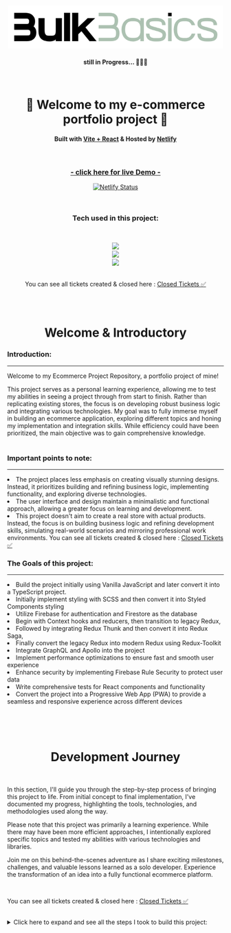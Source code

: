 <!-- Logo -->
<p align='center'>
    <img src="src/assets/logo.png" alt="Demo" title="DemoImage" width="500" height="100"/>
</p>

<h4 align='center'>still in Progress... 🎯🎯🎯 </h4>

<br/>



<!-- Introduction Heading -->
<div align="center">
    <h1>👋 Welcome to my e-commerce portfolio project 👋 </h1>
        <h4>
            Built with <a href="https://vitejs.dev/">Vite + React</a> &
            Hosted by <a href="https://www.netlify.com/">Netlify</a> 
        </h4>
</div>
</br>



<!-- Live Demo Link -->
<div align="center">
<a href="https://bulk-basics.netlify.app/">
<h3>- click here for live Demo -</h3></a>

<p>
    
  [![Netlify Status](https://api.netlify.com/api/v1/badges/609d0724-3439-4ea9-b5b8-e303ca9d7117/deploy-status)](https://app.netlify.com/sites/bulk-basics/deploys)
</p>
</div>
</br>





<!-- Tech Used in this Project -->
<h3 align='center'>Tech used in this project:</h3>

<br/>

<p align='center'>
    <a href="https://skillicons.dev">
        <img src="https://skillicons.dev/icons?i=vite,react,ts,styledcomponents" />
    </a>
    <br>
    <a href="https://skillicons.dev">
        <img src="https://skillicons.dev/icons?i=firebase,graphql,redux,apollo" />
    </a>
    <br>
    <a href="https://skillicons.dev">
        <img src="https://skillicons.dev/icons?i=netlify,github,vscode,aiscript" />
    </a>
    <br><br>
    <p align='center'>
    You can see all tickets created & closed here  :   <a href="https://github.com/DevonGifford/Ecommerce_Showcase/issues?q=is%3Aissue+is%3Aclosed">Closed Tickets ✅</a>
    </p>
</p>


<!-- 🎯🎯🎯 Demo Image 🎯🎯🎯-->
<!-- <p align='center'>
    <img src="public/assets/PortfolioDemoDevon.png" alt="Demo" title="DemoImage" width="650" height="650">
</p> -->

<br/><br/>



<!-- TEXT -->

<h1 align='center'> Welcome & Introductory </h1>


### Introduction:

<hr/>



Welcome to my Ecommerce Project Repository, a portfolio project of mine!

This project serves as a personal learning experience, allowing me to test my abilities in seeing a project through from start to finish. Rather than replicating existing stores, the focus is on developing robust business logic and integrating various technologies.
My goal was to fully immerse myself in building an ecommerce application, exploring different topics and honing my implementation and integration skills. While efficiency could have been prioritized, the main objective was to gain comprehensive knowledge.
<br><br>

### Important points to note:


<hr>
<li> The project places less emphasis on creating visually stunning designs. Instead, it prioritizes building and refining business logic, implementing functionality, and exploring diverse technologies.
<br>
<li> The user interface and design maintain a minimalistic and functional approach, allowing a greater focus on learning and development.
<br>
<li> This project doesn't aim to create a real store with actual products. Instead, the focus is on building business logic and refining development skills, simulating real-world scenarios and mirroring professional work environments.
You can see all tickets created & closed here  :   <a href="https://github.com/DevonGifford/Ecommerce_Showcase/issues?q=is%3Aissue+is%3Aclosed">Closed Tickets ✅</a>

<br>


### The Goals of this project:

<hr>

<li> Build the project initially using Vanilla JavaScript and later convert it into a TypeScript project.
<li> Initially implement styling with SCSS and then convert it into Styled Components styling
<li> Utilize Firebase for authentication and Firestore as the database

<br/>

<li> Begin with Context hooks and reducers, then transition to legacy Redux, 
<li> Followed by integrating Redux Thunk and then convert it into Redux Saga, 
<li> Finally convert the legacy Redux into modern Redux using Redux-Toolkit

<br/>

<li> Integrate GraphQL and Apollo into the project
<li> Implement performance optimizations to ensure fast and smooth user experience
<li> Enhance security by implementing Firebase Rule Security to protect user data
<li> Write comprehensive tests for React components and functionality
<li> Convert the project into a Progressive Web App (PWA) to provide a seamless and responsive experience across different devices

<br/><br/><br/>


<h1 align='center'> Development Journey</h1>



<br/>

In this section, I'll guide you through the step-by-step process of bringing this project to life. From initial concept to final implementation, I've documented my progress, highlighting the tools, technologies, and methodologies used along the way.

Please note that this project was primarily a learning experience. While there may have been more efficient approaches, I intentionally explored specific topics and tested my abilities with various technologies and libraries.

Join me on this behind-the-scenes adventure as I share exciting milestones, challenges, and valuable lessons learned as a solo developer. Experience the transformation of an idea into a fully functional ecommerce platform.

<br>

<p>
You can see all tickets created & closed here  :   <a href="https://github.com/DevonGifford/Ecommerce_Showcase/issues?q=is%3Aissue+is%3Aclosed">Closed Tickets ✅</a>
</p>

<br/>

<!-- Small container -->
<details>
<summary>  Click here to expand and see all the steps I took to build this project: </summary>

<br/>




## Scaffolding the Vite/React Project

<hr/>
<!-- Small container -->
<details>
<summary> Click here to see more: </summary>

[VITE DOCUMENTATION](https://vitejs.dev/guide/)

1.  #### Using Vite (pronounced 'Veet'🤔) 
    `npm create vite@latest`

2.  #### Clearing up some of the unnecessary and boiler plate code

3.  #### Adding and setting up SASS - Syntactically Awesome Style Sheets
    `npm install sass`

4.  #### Setting up the most essential folder structure for components

<!-- CLOSING DIV -->
</details>

<br><br>


## Setting up Routing with React-Router (v6.4)
<hr>

<!-- Small container -->
<details>
<summary> Click here to see more: </summary>

[React-Router Doc's](https://reactrouter.com/en/main)

1. #### Installilng the package
        -  `npm install react-router-dom localforage match-sorter sort-by`
        -   fixing any conflicts from `npm` audit

2.  #### Creating a Routes Folder and transferring the 'home' 

3.  #### In the `App.jsx
    - Importing { Routes, Route } from 'react-router-dom' ` 
    - Wrapping everything in Routes
    - Creating a Route path to the Home page 

4.  #### In the `Main.jsx`
    - Importing `{ BrowserRouter } from 'react-router-dom'`
    - wrapping the "App" with `BrowserRouter`

<br><br>
<!-- CLOSING DIV -->
</details>

<br/><br/>


## Basic FireBase Setup 
<hr>

<!-- Small container -->
<details>
<summary> Click here to see more: </summary>

[Cloud FireBase Doc's](https://firebase.google.com/docs/firestore)

1.  ### Created a Firebase project 
    registered the Ecommerce-projec/app in the FireBase web-console

2.  ### Installed the SDK and initialized Firebase
        -   npm install firebase
        -   Added a `Utils` Folder with `FireBase folder` 
        -   Added file called `firebase.utils`

3.  ### Created access for Firebase in the app - via  `firebase.utils`
        -   import { initializeApp } from 'firebase/app';
        -   Setting up authentication
            Import {} from `firebase/auth`;
                -  getAuth
                -  signInWithRedirect,
                -  signInWithPopup,
                -  GoogleAuthProvider,

        -   Created firebaseConfig with info from FireBase web-app
        -   Initialized the App with firebaseConfig
        -   Enforcing account selection 
        -   In the Firebase console - enabled the Google Sign in method

4.  ### Setting up the `sign-in route` page                              
        -   import {signInWithGooglePopup, createUserProfileDocument} from 'firebase.utils';        
        -   Creating Async Sign-in Function/Method to get access token
<br><br>    
<!-- CLOSING DIV -->
</details>
<br/>
<br/>


## Setting up Firestore Data Model

<hr>

<!-- Small container -->
<details>
<summary> Click here to see more: </summary>

[Cloud Firestore Doc's](https://firebase.google.com/docs/firestore)
Obviously we are just using FireBase for authentication.  To be able to store the users, I will need a database.
Enter Cloud FireStore.

1.  #### Created a production FireStore database 
    via web-console and based in EU
    amended the rules 

2.  #### Imported the necessary methods into Firebase utils 
    -  { getFirestore,  doc, getDoc,  setDoc }

3.  #### Created a method to store users data from authentication
    -  used an if statement with try block, 
       so as if user does not exist do 'x' or else return user.
    - used a catch block , so as if an error occurs console.log the error.
    - logging date data for creation of new users (new Data()).

4.  #### Additionally, installed a package to handle the import of SVG Files
    -  `npm install vite-plugin-svgr`
    -   Updated the vite.config.js

<br><br>

<!-- CLOSING DIV -->
</details>
<br/><br/>


## Experimenting with a Google Redirect Sign in 

<hr> 


<!-- Small container -->
<details>
<summary> Click here to see more: </summary>

1. #### Importing `GoogleRedirect` from `firebase/auth` into utils

2. #### Setting up Sign-in Component
    -  Using `useEffect` Hook from `react`
    -  Using `getRedirectResult` from `firebase/auth`
    -  Amended the SignIn method to incorporate the above

### Setting up email & password - sign-up & sign-in

<hr>

1.  ##### Adding a new provider in FireStore 

2.  ##### Creating new sign-up component 

3.  ##### Creating new sign-in component 

4.  ##### Refactoring Buttons into seperate component

4.  ##### Refactoring Form-inputs into seperate component

5.  ##### Renaming Sign-in to Authentication 

<br><br>

### Adding Context - using react-context

<hr>

The users profile will be present in many components throughout the app
(Such as a Signing-in, profile management, shopping cart etc.)
Will require having to have access to the 'user' context through out the app

1.  ##### Creating a Context Folder
    -  Created a user.context.jsx file, using; 
        -  useState  
        -  createContext

    -  Created UserContext to store the users data (& null as defaults),
       as well as export into components.

    -  Create `userProvider` to pass this into/wrap the entire app. 
    -  Obviously wrapped the app inside <userProvider> in Main.jsx
    
2. ##### Giving Sign-in Form access to the context
    -  When 'user' signs in, store the 'user' into the context
    -  Added `useContext` &  imported the `context` object
    -  Added the `SetCurrentUser` functionality to the Sign-in method
    -  Running `SetCurrent` user if sign-in promise returns a 'user'.
    -  (Both For google and email sign in)  

3.  ##### Accessing Context in the Navigation component 
    -  Added `UseContext` & imported the `context` object
    -  Added the currentUser = useContext(UserContext)

4.  ##### Giving Sign-up Form access to the context
    -  When 'user' creates an account, store 'user' into the context
    -  Added `useContext` &  imported the `context` object
    -  Added the `SetCurrentUser` functionality to the Sign-in method
    -  Running `SetCurrent` user if sign-in promise returns a 'user'

5.  ##### Updating Navigation bar with conditional (ternary)
    -  If user signed in, 'sign-in' link should turn into 'sign-out'
    -  Simple Conditional (ternary) operator in the jsx


<br><br>

### Adding Sign-Out Functionality 

<hr>

Obviously once the user is signed in, they will need to be able to sign-out.

1.  #####  Adding Sign-Out Functionality in FireBase Utils
    [Sign-Out Doc's](https://firebase.google.com/docs/reference/js/auth#signout)
    -  imported `signOut` from firebase/auth
    -  Created an export for `signOutUser`


2.  #####  Import signout user into Navigation component 
    -  Imported the `SignOut` Function from `FireBase Utils`
    -  Updated the conditional sign-out link with an onClick with `signOutUser`


3.  ##### Created Sign-Out Handler Function 
    -  await `signOutUser`
    -  then `setCurrentUser` = null;  
    -  updated the sign-out link to use the `signOutHandler`

<br><br>

<!-- CLOSING DIV -->
</details>

<br/><br/>


##  Implementing Observer's and onAuthStateChange

<hr>

<!-- Small container -->
<details>
<summary> Click here to see more: </summary>

[onAuthStateChanged](https://firebase.google.com/docs/auth/web/manage-users#get_the_currently_signed-in_user)

Just as I finished this I learned read about Observer's and onAuthStateChange

This is actually essential otherwise the user will have this unwanted persistent-signed-in-state - i.e. the user will remain signed-in, even if we refresh the page.

The problem being it will appear if we have to sign-in again but in the console if we log our user, it will show the last signed in user.

Additionally we dont need to hook into the sign and sign out components any longer and therefore don't have to re-run all those fucntions on a change - instead our onAuthStateChange listener will do this for us.  

Ultimatly saving some computing power.  Wish I read about this before coding all that. lol


1.  ##### In the fireBase utils file; 
    - imported this on AuthChange 
    - created an export for it

2.  ##### In the user.context file;
    - added the `useEffect` Hook 
    - added new functions from `firebase.utils`
    - created a hook that will track the authChange;
        - Needed to prevent a memory leak
        - Needed to use effect cleanup to dispose when no longer needed.

3.  ##### In the sign-in and sign-up components;
    no longer require to run the functions everytime a change in sign-in occurs , therefore;
    - removed all `context` imports
    - removed all `setCurrentUser` functions

    - Google sign in function;
        - removed `createUserDocumentFromAuth`
        - added this function to the user.context
        (the above can't be done with sign-up)

4.  ##### In the Navigation components;
    - no longer required to `setCurrentUser`
    - removed `signOutHandler` function


<br><br>

<!-- CLOSING DIV -->
</details>
<br/><br/>



##  Mocking Shop-Data and scaffolding the actual 'Shop' page

<hr>

<!-- Small container -->
<details>
<summary> Click here to see more: </summary>
<br/>

1.  #####  Mocking Shop Data and building functionality 
    Created a simple JSON file with some simple clothing store items (just hats).  I will use this to mock having content for the store temporarily while I finish building some of the essential functionality, then later I will remove/replace the hard coded shop data. 


2.  #####  Creating a Shop Page Route
    -  Imported React-Context
    -  Imported the ProductsContext and destructuring to get the 'products' source 
    -  Mapping over the Products to display individual items on the site 

3.  #####  Creating a Products.Context File
    -  Imported `create context` and `shop-data`
    -  Created ProductsContext export 
    -  Created ProducsProvider export to wrap the app inside

4.    ##### Amending the Main.jsx
    -  I want the products be able to access the user context
    (this could be a debate but for my app, I think this would be the simplest)
    -  Wrapped the <App> inside <ProductsProvider>

5.    ##### Amending the APP.jsx
    -  Removed the old temporary 'blank' shop page
    -  Imported the newly created shop component 


6.  #####  Creating a 'product-card' component - basic styling
    -  Imported Button component
    -  Created basic scss styling sheet and imported into the component 
    -  Getting individual clothing items from passing in the products and destructuring (This will rely on receiving the individual items in the Shop.route file - via mapping)
    -  Created layout of the card and returning the following in the card;
        -  Image
        -  Name
        -  Price
        -  Button 

<br><br>

<!-- CLOSING DIV -->
</details>
<br/><br/>



##  Creating Cart-Icon with a DropDown Menu

<hr>

<!-- Small container -->
<details>
<summary> Click here to see more: </summary>
<br/>

1.  #####  Created a Cart Icon
    -  Added SVG image to the assets folder

2.  #####  Creating Cart-icon Component
    -  Imported styles sheet, SVG file, 
    -  Created a function to set the cartContext from false to true 
    -  Function is run with an onClick (Cart-Icon Button) 

3.  ##### Updating the Navigation to include the Cart -Icon
    -  updated the overall styling to make things easier to look at.
    -  added the cart-component 
    -  added the drop-down component

4.  #####  Creating Cart-Dropdown Component 
    - simple layout with button for a checkout (future)
    - created simple styling 

5.  #####  Creating Cart Context
    - Very simple setup - is the cart open set to false by default
    - Set the cart open 

    - Imported CardProvider to App.js
    - Imported isCartOpen to Navigation using a short-circuit operator (&&)


<br><br>

<!-- CLOSING DIV -->
</details>
<br/><br/>



##  Adding Basic Functionality to the Cart

<hr>

<!-- Small container -->
<details>
<summary> Click here to see more: </summary>
<br/>

1.  #####  Create a CartItem Component 
    -  Created simple cart item that will return, using `destructuring` ;
        -  the `Image` of the item
        -  the `Name` of item
        -  the `Price` of the item (`Quantity x Price`)

2.  #####  Amending the CartContext 
    -  In the `CartContext`;
        -  Added `CartItems Array` 
        -  Added `addItemToCart` function 
    
    -  In the `CartProvider`;
        -  Added useState  `[cartItems, setCartItems] = useState([]);`
        -  Added `addItemToCart` function 
        -  Updated the value to include `cartItems` & `addItemToCart`

    -  Created new export `addCartItem` helper funciton;
        -  This will be a helper function to see if newly added items exist in the cart already.
        -  Therefore will know how to handle the quantity inside in the cart.
        -  (i.e. - if product exists in the cart: plus quantity by 1, else add item to the cart)


3.  #####  Added CartItem into the Cart-Dropdown component
    -  Imported the `Cart-Item` compnent 
    -  Imported the `useContext` & `Cart.Context`
    -  From the CartContext I used destructuring to get the `cartItems`

    -  In the return, created a function to map over the cartItems 🤔🤔🤔
    
    -  Wrapped the above in a ternary conditional using `cartItems.length`
        - if there is a length, return the above
        - if there is no length, thus empty = return a message cart is empty
            - added styling for empty cart message.

4.  #####  Updated Button functionality in Product.Card Component 
    -  Imported `useContext` & `Cart.Context`
    -  Added the `AddItemToCart` method via destructing from `Cart.Context`
    -  In the Button, 
        -  added onClick handler to call the `AddItemToCart` as a fucntion
        -  passing the `product` through the function 
    
    - In Hindsight I took the above button function and made it a function called `addProductToCart`
    - Then passed it into the onClick Handler
    (better for readability and optimization)


<br><br>

<!-- CLOSING DIV -->
</details>
<br/><br/>


##  Adding count to the Cart.Icon

<hr>

<!-- Small container -->
<details>
<summary> Click here to see more: </summary>
<br/>

1.  #####  Initial Approach
    -  Created a simple count of the items 
    -  Created an empty array
    -  Created a for loop to loop over cartItems and extract the quantity  and push to the empty array
    -  Using reducer to get the total of the array 

    This is working, however in hindsight I might want to be able to use this functionality in the checkout.(still to be built)
    
    "If an item should be removed from the cart ( this functionality has not yet been implemented), the number should decrease."

    It would be better if this functionality was in the cart.context.
    It could also be solved by using the useEffect Hook 
    Back to the drawing board - lets undo this messy approach.  

2. #####  Second Attempt - using useEffect 
    Because we are recounting the total quantity every time the `cartItems` changes, it makes sense to use the useEffect Hook.  
    - Imported useEffect
    - Added `cartItemCount` (default 0) to CartContext
    - Added `[cartItemCount, setCartItemCount] = useState(0);`

    -  Using the useEffect 
        - dependancy = `[cartItems]`
        - created `count` using the reduce method
        - `total` + `cartItem.quantity`
        - `setCartItemCount` using the `count` funciton 
    
    - Added the `cartItemCount` to the value to be passed into the provider

3.  #####  Finally, adding the `cartItemCount` to Cart.Icon
    -  Added `carItemCount` via destructuring 
    -  Using the above in the span inside the `ShoppingIcon`

<br><br>

<!-- CLOSING DIV -->
</details>
<br/><br/>



## Create a checkout page 

<hr>

<!-- Small container -->
<details>
<summary> Click here to see more: </summary>
<br/>


####  Creating a route for the checkout page

- [] The _Checkout Button_ in the _Cart.Icon-DropDown_ should take you to this new page

1.  ######  Creating a new folder in Routes Folder 
    -  Created a simple `checkout.component.jsx `
    -  Created and imported an empty scss style sheet (updated with styling later )
    
    -  In the main `App.jsx` ;
        - imported the checkout component 
        - added a route to the new checkout component 
    
    -  In the `cart-dropdown` ;
        -  imported the `useNavigate` from `react-dom-router`;
        -  had to create a const that calls the useNavigate 🤔
        -  created a `gotToCheckoutHandler` to handle the navigation to new component 
        -  Used onClick method to call `goToCheckoutHandler`
    
    - Scaffolded the `checkout.component` return (productsm descruotion etc.)
    -  Added some basic styling to the scss





#### This new page should have the following functionality and styling :

- [x]  Quantity Increase
- [x]  Quantity Decrease
- [x]  Total Price (Quantity x Price)
- [x]  Ability to remove the item entirely (Item and Quantity)
- [x]  Total  Amount of all Items in the Cart.


2. ##### Think of a way to pass Items in Cart into the Checkout 
    
    🤔
    Need to create a way to pass the products in the cart into the Checkout...
    These items will need to be passed into a row/card sort of way...

    What I am thinking is I can map over the cartItems and pass them into a checkoutCard component (thats imported in this checkout.component)


3.  ##### Creating a `CheckoutItem Component` to receive `cartItems` and display them in the `CheckOut-Component` page
    -  Created a simple `checkout.component.jsx `
    -  Created and imported an empty scss style sheet (updated with styling later)

🤔  I am going to neeed some new functions to handle the:
    -  increasing and decreasing the quantity 
    -  removing the item from the cart  

    -  Destructured the `cartItems` Objects (name, image etc.)
    -  Imported `CartContext` 
    -  Destructured the function from `CartContext` (inlcuding newly created)
    -  Created handlers to pass `CartContext` funcitons into the return 

    -  Finished creating the return 
    -  Finished the basic styling for the component
        

4.  #####  Adding new functions to the `CartContext`
    -  `removeItemToCart`
        (I want this to be named similaryly to the `addItemToCart` )
        -  find the cart item to remove
        -  check if this is the last item 
            - if so remove entire item from cart
        -  If more than 1 of this item in cart, 
            -return back cartitems with matching cart item with reduced quantity


    -  `clearItemFromCart` 
        -  Remove entire Item from the cart
    
    -  updated the `CartContext` export 

    - updated the `CartProvider` export  
        - updating `cartItemCount` and `SetCartItemCount` to `cartCount` and `setCartCount`
        - added `cartTotal` 
        - minor naming updates to the `newCartCount` - `useEffect`
        - added useEffect to handle the cost of the total cart 
        - minor naming updates to `addItemToCart`
        - added `removeItemToCart`
        - added `clearITemFromCart`
        - updated the values accordingly 
        - Getting the total cost of an item. (Quantity x Price)
        
        
5.  #####  Updating the Checkout Page to use new Component 

    - Imported `useContext` & `CartContext`
    - Used `cartItems` from `CartContext` via destructuring 

5.  #####  Other Minor Changes 
    -  Updating the CartIcon with changes made to Context 

6.  #####  Created styling for all the new components 

<br><br>

<!-- CLOSING DIV -->
</details>
<br/><br/>


## Storing the data on the backend - Setting up FireStoreDB
<hr>

<!-- Small container -->
<details>
<summary> Click here to see more: </summary>
<br/>

1. ####  Adding some new mock data
    -   As a test run I am going to add a bit more mock data with different types 
        (i.e. Mens, Jackets, Shoes etc.)
    -   Updating the `shop-data` json file 
    -   Reflecting changes in `products.context` 
        (Temporarily breaks the shop page but after pushing the data up we will access the data via FireSotre)

<br>

2.  ####  Creating a way to push this data to the FireStore DB

##### In the `FireBase.utils`;   
-   Bringing in two new methods 
        -   [collections](https://firebase.google.com/docs/firestore/data-model#collections)
        -   [writeBatch](https://firebase.google.com/docs/reference/js/firestore_.writebatch)


    -   Created a `addCollectionandDocuments` function 
        -   This is an async function that will take two params 
            -   `key` - this wll be the name of the collection
            -   `object` - this will be the data  
        -   Obviously uses the `batch` and `collection` methods
        -   As this could be a large file, it's broken into batches to be sent
        -   Await's a batch.commit() in return 

<br>

##### In the `Products.Context` ;

-   Imported the new `SHOP_DATA`
-   Imported teh new `addCollectionandDocuments`
-   Imported teh `useEffect` Hook

-   Using the useEffect as I only want this to run literally once, thus commenting out after it's single use
    -   Passing in product-categories as the key
    -   Passing in SHOP_DATA as the object
    -   I realise this is not a normal way to push data but I just need to push some data up there one time and it gets the job done.

-   Saving - confirming the useEffect and function worked - it Did! 

-   Commenting out the useEffect

<br>


3.  ####  Pulling our data from the FireBase DB  ;

<!-- CLOSING DIV -->

##### In the `FireBase.utils`; 

-   Bringing in the [querey](https://firebase.google.com/docs/reference/js/firestore_.query) method

-   Created a `getCategoriesAndDocuments` function
    -   definining the `collectionRef` we want access too
    -   using the `querey` on our `collectionRef`
    -   creating a const for the raw data
    -   manipulating the data to return in a format we can work with

<br>

##### In the `Products.Context` ;

-   Imported the new `getCategoriesAndDocuments` function

- Created a useEffect Hook to fetch the data
    -  async function 
    -  returns the categoryMap
    -  Checking the console log if everything worked

<br><br>
</details>
<br/><br/>


## Implementing new FireStore Database
<hr>

<!-- Small container -->
<details>
<summary> Click here to see more: </summary>
<br/>

1. ####  Utilizing the `CategoryMap` data

-   In the `ProductsContext`
    
    - renaminng the file from `ProductsContext` to `CategoriesContext` 
    - updating `main.jsx` to reflect change
    - updating the `shop.component` to reflect change (more required)
    <br> 
    -   renaming some of the exports - makes more sense now;
        -   `ProductsContext` to `CategoriesContext` 
        -   `ProducstProvider` to `CategoriesProvider`
    <br>
    -  updating functions to reflect `categoriesMap` as an object
    -  updating return values to reflect name changes
    <br>
    -  updating the useEffect Hook;
        -  include `setCategoriesMap` function using (`CategoryMap`)


<br>

2. ####  Updating the `shop.component` return structure

-   updated to reflect name change of `ProductsContext`
-   Created a method to map through data from FireStore db.
    -   Used `Fragment` to wrap the entire return
    -   Used `Object.keys` to turn keys into an array 
    -   Then mapped over the array to find the title
    -   Passed the tile into another `fragment` 
        -   created heading for category item
        -   copy pasted the old mapping function for each product
            -   Updated naming convention to utilise `categoriesMap`

<!-- CLOSING DIV -->
</details>
<br/><br/>


## Updating the Category Preview Component 

<hr>

<!-- Small container -->
<details>
<summary> Click here to see more: </summary>
<br/>

###  Created Category Preview Component :

<br>

This is how I will have the shop page display all the categories with a limited number of items ...

-  In the new `category-preview.component`;
    -  Imported the `Product.Card` component and `StylesSheet`.
    -  Passing in the `{title, products}`
    -  Created a heading div with just the text being clickable 
    -  Creating the preview of products
        -  passed in the products 
        -  using filter to decided what products we want 
        -  use `_` to ignore product
        -  use `idx` for the index of the prouduct
        -  `idx < 4` so we only take in the first 4 products
        -  then map through the remainging products and pas them into the `Product.Card Component`
    
    <br>

-  In the `shop.component`;
    -  replaced the `ProductCard` import with the new  `category-preview.component`
    -  


<br><br>

###  Created Nested Routes in the shop :

<br>

#### In the `App.jsx` ;

<br>

-  Added `/*` as a wildcard to the end of the shop path

<br>

#### In the `Routes` folder :
<br>

Created `categories-preview` folder
-  This will replace what was formly the shop.route
-  Essentially a copy paste from the shop component 
-  Minor changes to make use of the `category-preview` component 

Created `category` folder 
-  Created Style sheet blank, will complete later

-  Imported the `{ useParams }` hook from `react-router-dom`

-  destructuring `category` via `useParams()` hook

-  Imported the `{ useContext }` hook from `react`

-  Imported the `CategoriesContext` in order to get the `categoriesMap` (i.e. all the data)

    <br>

    Initally I just got all the data from the `categoriesMap`   
    <code>const products = categoriesMap[category];</code> <br>
    However this was causing an issue in that this was re-loading all the products on each re-render.  This making things slow and sluggish - products would dissapear and have to reload. <br>
    <br>

    The solution... Using the `useEffect` and `useState` hook's
    
    This way we can ensure the data will only rerender on our terms.
    Specifcally when the category changes or if the actual data changes (from `categoriesmap`)

    <code>
    const [products, setProducts] = useState(categoriesMap[category]);
    </code>
    <br>
    <br>
    <code>
    useEffect(() => {
        setProducts(categoriesMap[category]);
    }, [category, categoriesMap]);
    </code>

Finally,
-  Imported the `ProductContainer`
-  Added basic styling to the styles sheet
    
<br><br>

#### In the `shop.component` :

<br>

-  Deleted almost all the no longer needed imports 
-  Imported `CategoriesPreview` & `Category` components
-  Created paths for the different categories `path=':category' element={<Category />}`

<br>

### Bug-fix - Creating a safegaurd for the products.map
<hr>
<br>

The error:   

<code> cannot read properties of undefined (reading 'map') in `catergory.components`</code>

<br>

The issue was that when our application mounts for the first time it is trying to load our categoriesMap 

(i.e. the data from the back end )

Obviously this is async code and we are still waiting for the data to come through 

Therefore we need to only load this data once it has arrived.
<br><br><br>
Luckily this was an easy fix after I figured out the issue,

- In the return of the `catergory.components`;

    To ensure that products exists before we map over the products we can use `&&` and have the products 

- Also updated the useStat hook to instead of being a default empty array, to infact include the 
`(categoriesMap[category])`


<br><br>

### Bug-fix - Clashing Styling 
<hr>
The error:  

<code> cannot read properties of undefined (reading 'map') in `catergory.components`</code>

<br>

Because of how we named some of our classes and how the website has changed over time, currently we have some classnames that are clashing

<br>

Simple solution:
<br>

-  Updated the naming convention of the `category-item` to `directory-item`
-  Updated the styling and classnames
-  Updated corresponding references.  


<br><br>

### Bug-fix - Clickable Category Headings
<hr>
<br>
The problem:
<br>
<code> category headings are not routing through to their corresponding path </code>
<br>
Simple solution:
<br>

-  Importing the Link method from react-router-dom
-  Replacing the `span` with `Link` 
-  Passing in the title with backticks 
-  Minor updates to classnames and styling to prevent clashing



<br><br>


<!-- CLOSING DIV -->
</details>
<br/><br/>


## Switching from SASS to Styled-components 
<hr>
<br>

<!-- Small container -->
<details>
<summary> Click here to see more: </summary>
<br/>

[Styled-components Documentation](https://styled-components.com/docs)

- Imported the library into the project

    <code> npm install styled-components</code>

<br>

Now comes the fun of converting all the previouse scss files ....

<br>

### COMPONENTS

- [x] button
- [x] cart-dropdown
- [x] cart-icon
- [x] cart-item
- [x] category-preview
- [x] Checkout-item
- [x] directory
- [x] directory-item
- [x] form-input
- [x] product-card
- [x] sign-in-form
- [x] sign-up-form

<br>

### ROUTES

- [x] navigation
- [x] authentication
- [x] categories-preview
- [x] category
- [x] checkout
- [x] home
- [x] shop

<br>

### INDEX

- [x] index

<br>

This took way too long lol
Strictly converted the scss files, some other features/updates required and updates to styling will be updated accordingly.

<br><br>


<!-- CLOSING DIV -->
</details>
<br/><br/>


## Refactoring the UI
<hr>
<br>

<!-- Small container -->
<details>
<summary> Click here to see more: </summary>
<br/>

####  THE GOAL

The objective is to create an aesthetically pleasing and user-friendly interface that aligns with contemporary design trends while enhancing usability and engagement.

###  Major UI Update 



Refactored the user interface of the website 

Involved the following:

-  implementing substantial design enhancements to improve aesthetics, readability, and user experience. 

-  Overhauled the visual design, optimized layout and typography, and enhanced usability. 

-  Employed modern design principles, intuitive interactions, and visually appealing elements to elevate the website's visual appeal. 

-  Optimized the information hierarchy to ensure a seamless user journey. 

<br/>

New Componenets added:

- [x]  Footer 

- [x]  Front Splash

- [x]  Image Carousel

- [x]  About Page

<!-- CLOSING DIV -->
</details>
<br/><br/>

## Implementing useReducer instead of useState & useEffect

<hr/>

<!-- Small container -->
<details>
<summary> Click here to see more: </summary>
<br/>

Converted the cart to rather use reducers instead of useState and useEffect -  Cart and Sign-in 


Files touched in the process: 
-  CartContext

-  UserContext 

Created a reducer utils folder with a very simple helper function making reading and writing slightly easier 

<!-- CLOSING DIV -->
</details>
<br/><br/>



## Implementing Redux with Redux-Thunk

<hr/>

<!-- Small container -->
<details>
<summary> Click here to see more: </summary>
<br/>

I have been given the advice to learn redux the hard way and not use the redux toolkit until I fully understand Redux.  
I have been told that to fully understand what redux is doing I should implement using the legacy Redux way. 

So that's what I will do - I will first convert this website to manage the state using Redux, then later I will do the same with Redux Toolkit 


<code>npm install redux react-redux and redux-logger</code>

Creating a store folder to house all the redux related content
-  Setting up the root reducer & store.js
-  Creating the user store boiler plate code
-  Creating the categories boiler plate code
-  Creating the cart store boiler plate code
-  Updating the App.jsx and Main.jsx to utilize redux - replacing usercontext.

-  Hooking into and replacing references from useContext to useRedux 

-  Updating Selectors for the cart state.


###  Redux-Persist & Redux-Thunk

#### Persisting state with Redux Persist

[redux persist documentation](https://www.npmjs.com/package/redux-persist)

`npm i redux-persist`



-  modifications to our store.js file to use Redux Persist - replaced the value of the reducer property in the store from userReducer to persistedReducer

- modifcation to the main.jsx, wrapped root component with PersistGate. 
This delays the rendering of your app's UI until your persisted state has been retrieved and saved to redux. 
NOTE the PersistGate loading prop can be null, or any react instance, e.g. loading={<Loading />}

-  included the Thunk middleware, which will intercept and stop non-serializable values in action before they get to the reducer

-   passed our store as a parameter to persistStore, which is the function that persists and rehydrates the state. With this function, our store will be saved to the local storage, and even after a browser refresh, our data will still remain.

- Specify how the incoming state is merged

- Customize what’s persisted


#### Redux Thunk

[Redux-Thunk](https://www.npmjs.com/package/redux-thunk)

If I was using the Redux Toolkit package, there would be nothing to install - RTK's configureStore API already adds the thunk middleware by default.
But because I am using the basic Redux createStore API and need to set this up manually, I first need to add the redux-thunk package:

`npm install redux-thunk`

-  updated the Redux store to use the MiddleWare
-  Created a function that makes an AJAX call to FireBase Server
-  Updating the `Main.jsx` 
-  Creating a loading-spinner componenet 
-  Updating the category actions and types types
-  Rewriting the category reducer & updating selectors
-  Implementing the loading animation in category componenets 

<!-- CLOSING DIV -->
</details>
<br/><br/>


## Replacing Thunk with Redux-Saga

<hr/>

<!-- Small container -->
<details>
<summary> Click here to see more: </summary>
<br/>

[Redux-Saga Documentation](https://redux-saga.js.org/)

`npm install redux-saga`

-  Creating a `root-saga.js` file in the `store`
-  Importing and setting up `createSagaMiddleware` and the `root-saga.js` into the store.

Converting Categories State files into a Saga
    -  Creating New Types
    -  Creating New Actions 
    -  Updating Selectors & Reducers
    -  Creating the Saga file

-  Setting up `cateforeis.saga.js` file 
-  Importing into the `root-saga` file

-  Converting fetchCategoriesAsynch Function (Redux-Thunk) into a a Saga
-  Converting onAuthStateChanged Listener to Promise 

- Creating a single check, opposed to a listener checking the state every time user state updates

Converting User Session files into Saga
    -  Creating New Types
    -  Creating New Actions 
    -  Updating Selectors & Reducers
    -  Creating the Saga file

-  Updating the sign-in and sign-up component
-  Updating the navigation componenet 

<!-- CLOSING DIV -->
</details>
<br/><br/>



##  Setting up Stripe API

<hr/>

<!-- Small container -->
<details>
<summary> Click here to see more: </summary>
<br/>

[STIPE API DOCUMENTATION](https://stripe.com/docs/stripe-js/react)

[Stripe Elements](https://stripe.com/docs/stripe-js/react#available-element-components)

[Stripe Test Cards](https://stripe.com/docs/testing#cards)

<hr/>

`npm install --save @stripe/react-stripe-js @stripe/stripe-js`

-  Creating an Elements provider in the `main.jsx`

-  Creating a `stripe.utils.js` file in the utils folder
    -  importing loadStripe
    -  passing the publishable key (hiddent)

-  Creating a `.env` folder for the API keys

-  Created a Local Neltify Development Server - for testing purpose 
    -   `npm install netlify-cli -g`
    -   [NETLIFY CLI](https://docs.netlify.com/cli/get-started/)

-  Creating Netlify Functions folder 

-  Creating a payment-form component (basic)
    -  Building the basic layout of the component
    -  Creating and Importing styling
    -  Imported `CardElement, useStripe, useElements` from `stripe`
    -  Created payment handler 
        -  preventDefault method 
        -  ensure hooks are loaded before proceeded
        -  Call to API through netlify functions
        -  Alert for success of failure (temporary)
    
    -  Using selectors to get:
        -   CartTotal (amount to pay)
        -   User's name (else defaults to guest)

    -  Used useState for Processing Payment Animation
        -  Created loading animation on button 
        -  Updated button component and styling 


-  Rendering the componenet in the checkout section (temporary for testing)

<!-- CLOSING DIV -->
</details>
<br/><br/>



##  Running the project on Netlify 🎯 🎯 🎯

<hr/>

<!-- Small container -->
<details>
<summary> Click here to see more: </summary>
<br/>


<!-- CLOSING DIV -->
</details>
<br/><br/>


##  Converting to TypeScript 🍞

<hr/>

<!-- TYPESCRIPT SECTION container -->
<details>
<summary> Click here to see more: </summary>
<hr>
<!-- INSERT TEXT HERE -->

<br/>

### Convert an existing **[Vite + React + JavaScript]** --> **TypeScript**

<!-- Small container -->
<details>
<summary> Expand: </summary>
<br/>
<!-- INSERT TEXT HERE -->

[How to add typescript to an existing vite react app](https://github.com/vitejs/vite/discussions/6799#discussioncomment-5393727)

<hr>


#### **Step 1/6**


Install dev dependencies

```
npm install -D typescript @types/react @types/react-dom
```
<br>

#### **Step 2/6**

In packages.json, replace:

`"build": "vite build"`

With 👇

`"build": "tsc && vite build"`

<br>

#### **Step 3/6**

Rename vite.config.js and main.jsx to vite.config.ts and main.tsx

<br>

#### **Step 4/6**
Configure TypeScript by creating these two files in the root of your project:

`tsconfig.json`

```
{
  "compilerOptions": {
    "target": "ESNext",
    "useDefineForClassFields": true,
    "lib": ["DOM", "DOM.Iterable", "ESNext"],
    "allowJs": false,
    "skipLibCheck": true,
    "esModuleInterop": false,
    "allowSyntheticDefaultImports": true,
    "strict": true,
    "forceConsistentCasingInFileNames": true,
    "module": "ESNext",
    "moduleResolution": "Node",
    "resolveJsonModule": true,
    "isolatedModules": true,
    "noEmit": true,
    "jsx": "react-jsx"
  },
  "include": ["src"],
  "references": [{ "path": "./tsconfig.node.json" }]
}
```

`tsconfig.node.json`

```
{
  "compilerOptions": {
    "composite": true,
    "module": "ESNext",
    "moduleResolution": "Node",
    "allowSyntheticDefaultImports": true
  },
  "include": ["vite.config.ts"]
}
```

<br>

#### **Step 5/6**

Create a file named `vite-env.d.ts` inside the src/ folder and copy and paste this 

(with the three slashes at the beginning):

```

/// <reference types="vite/client" />`

```
<br>

#### **Step 6/6**

In your `index.html` you should change the name of your script from the old `main.jsx` to `main.tsx` like this:

```

<script type="module" src="/src/main.tsx"></script>

```
<!-- END TEXT - CLOSING DIV -->
</details>
<br><br>

### Converting Redux --> **TypeScript** 


<details>
<summary> Expand: </summary>
<br/>

[How to Migrate a React App to TypeScript](https://www.sitepoint.com/how-to-migrate-a-react-app-to-typescript/)


<hr>

#### Converting `reducer.utils` :

<!-- Small container -->
<details>
<summary> Expand: </summary>
<br/>


-  Importing `AnyActon` from redux
-  Creating 'types' for ActionWithPayload and Action (without payload)
-  Using Function overloading:
```
allows a single function name to have multiple definitions with different parameter lists or return types. It enables you to create multiple versions of a function that can handle different argument types or numbers.
``` 
-  created the function createAction for the 
    -  ActionWithPayload and 
    -  Action *(without payload)*
-  obviously have the function return `{ type, payload }`

<br>

**TYPE PROBLEM / BUG 🙈**

So coming accross an issue with `categoriesReducer` and `categories.actions` and that is that this is actually not 'type safe'.  

```
Uncaught error:  The slice reducer for key 'categories' retunred underfined durin initialization.  If the state passsed to the reducer is undefined, you must acplicitly return the initial state.  The iniitial state may not be undefined.
```

Further note:  No error is being thrown , even if there is no default state

**Solution : 😊**

Need to extend the action creators so that they can be doing the type checking for us - using the .match method 

Therefore in the `reducer.utils` file :

- creating a "matcher" that will match the 'action creator' with the return type of the 'action' itself.
  - using function overloading creating `withMatcher` functions 
    - 1. 
    - 2.
    - 3.
  - 

In the `categories.actions` :
-  Importing the `withMatcher` function and wrapping around each of the action creators
-  updating the switch casae (now using classical if conditionals)


<br>
This has been a really intense way to write this app and I have been told that redux and typescript can be the most challenging part in the front-end world as it requires a good understanding of various methadologies.  For example 
   -  TypeGuards 
   -  .math method 
   -  Magical Types
   -  Type Predicate Functions 
   -  Intersection and Return Types
   -  Overloading Functions
   -  etc...







<!-- CLOSING DIV -->
</details>
<br/>

#### Converting `Categories` :

<!-- Small container -->
<details>
<summary> Expand: </summary>
<br/>



-  Conveting the `categories.types` to `.ts`: 
    -  using an enum type for the different action types
    -  creating a categories array type 
        -  requires custom CategoryItem type - as an array

<br>

- Converting `categories.action` to `.ts`:
    -  Requires categories array type - created in & imported from the `categories.types` file
    -  Import { CreateAction, Action and ActionWithPayload } from the `reducer.utils` file
    -  Creating Types for the different ACTION_TYPES - depending on weather Action/ActionWithPayload
    -  Updating the code to make use of the newly created Types
    -  Reducer can only accept these Action_TYPES types 
        - therefore created a union type with these three Action's 

<br>

-  Converting `categories.reducer` to `.ts`:
    -  Importing in the CategoryAction (union) from the categories.action:
    -  Discriminating union - [what is this?](https://css-tricks.com/typescript-discriminated-unions/)
    -  Typing our the Categories state
    -  amending on what the switch case key is and using AnyAction to match the `action` with the different `types`

<br>

-  Converting `categories.selector` to `.ts`:
    -  importing `CategoriesState` from `reducer`, shape of the state reffering to category state.
    -  TypeScrip will then infer the rest of the state calls
    -  Creating type for `CategoryMap` in `category.types` and importing
    -  For the `selectCategoriesMap`:
        -  Type the `categories` to use the `CategoryMap` type
        -  use `as CategoryMap` as a type assertion for the final resulting object

<br>

I will convert the sagas at the end - this looks complicated.  

<!-- CLOSING DIV -->
</details>
<br/>

#### Converting `Cart` :

<!-- Small container -->
<details>
<summary> Expand: </summary>
<br/>

-  Conveting the `cart.types` to `.ts`: 
    -  using an enum type for the different action types
    -  creating a custom CartItem Type (extended from the CategoryITem from the categories.types)

<br>

-  Conveting the `cart.actions` to `.ts`: 
   -  Updating the helper functions - typing 
   -  Creating types for the `setIsCartOpen` & `SetCartItems`
   -  Creating withMatch for `setIsCartOpen` & `setCartItems`
   -  Typing the variables in the Adding, Removing and Clearing Cart Items

<br>

-  Conveting the `cart.reducer` to `.ts`: 
   -  Importing relevant files `AnyAction`, `CartItem` and the `setCartItems, setIsCartOpen`
   -  Typing out the `CartState`
   -  amending on what the switch case key is and using AnyAction to match the `action` with the different `types`

<br>

-  Conveting the `cart.selector` to `.ts`: 
   -  importing the `CartState` form the `CartReducer`
   -  Making minor amendments tot the createSelectors:  "type"

<br>

<!-- CLOSING DIV -->
</details>
<br/>

#### Converting `Firebase` *(prerequisite to user-redux)* : 
<!-- Small container -->
<details>
<summary> Expand: </summary>
<br/>

-  updating `addCollectionAndDocuments`:
   -  Typing out the function
   -  Becuase `objectToAdd` could be an array of almost anything
      -  creating a `ObjectToAdd` type with the one known item which is a title (as string)
      -  then adding `<T extends ObjectToAdd>`
      -  thus making our `objectToAdd` as `T[]`
      -  becuase this will be a promise that returns nothing giving it a type `promise<void>`
  

<br>

- updating the `getCategoriesAndDocuments`:
  - Typing out the function 
  - This function is returning our Category Data 
    -  we have already created a type for this `Category`
    -  importing this type from `category.types` file 
    -  Because this is a promise the type we get back will be `Promise<Category[]>` 
    -  While I know what data we are getting back from this 3rd-party-API (firebase)- TypeScript does not 
      -  Therefore need cast the value
         -  return statement need to tell TS that returning a `Category`


<br>

-  updating the `createUserDocumentFormAuth`
   -  for the `userAuth` so firebase actually gives us a type here called `user` 
      -  import the `User` from firebase
      -  `userAuth: User`

   -  `additionalInformation` which in this website's current state is just a display name
      -  creating a type `AdditionalInformation`
         -  because displayname can be optional will use a `?`
         -  `displayname? : string;`
   -  This function is returning all the usersData OR nothing (logging out)

   -  Firestore has/provides a typed `QueryDocumentSnapshot`
      -  importing this type 
      -  requires `<our custom Data Set>`

    -  Creating `UserData` type
         -  createdAt, displayName, email 

    -  funciton will be return a promise of this data or nothing
      -  include in the top `Promise<void | QueryDocumentsSnapshot<UserData>>` 
      -  and casting the return of `userSnapshot as QueryDocumentSnapshot<UserData>`
  
   -  Handleing the catch.error
      -  cannot get the error.message without typing our the error.
      -  path of least resistance would just have the whole error printed out


<br>

- For the `createAuthUserWithEmailAndPassword` & `signInAuthUserWithEmailAndPassword` functions
  - typing the inputs
  - because this is returning a firebase type it already infers the type 
    - `Promise<UserCredential>` auto completed by firebase

<br>

- For the `SignOutUser` the same as the above it is inferred by Firebase
  - `signOut(auth: Auth): Promise<void>`

<br>

-  For the `onAuthStateChangedListener` which is an observer function 
   -  Once again Firebase provides a type for this callback being `NextOrObserver` - *Type definition for an event callback*
      -  import from firebase
      -  type the callback as this `NextOrObserver<User>`
      -  our event being calledback is obviously the `<User>`

<br>

- For the `getCurrentUser` fucntion that returns our user or nothing at all
  - fucntion returns `: Promise<User | null>`

<!-- CLOSING DIV -->
</details>
<br/>

#### Converting `user` : 

<!-- Small container -->
<details>
<summary> Expand: </summary>
<br/>

-  Conveting the `user.types` to `.ts`: 
   -  creating an enum for all the different action type names

<br>

-  Conveting the `user.actions` to `.ts`: 
   -  Importing `AdditionalInformation` & `UserData`
   -  Importing `createAction` & `Action` & `ActionWithPayload` & `withMatch` 
   -  now converting all the various actions 
      -  typing the return statement
      -  typing params 
      -  using withMatcher 

<br>

-  Conveting the `user.reducer` to `.ts`: 
   - Importing relevant actions 
   -  Typing out the `UserState`
   -  amending on what the switch case key is and using AnyAction to match the `action` with the different `types`

<br>

-  Conveting the `user.selector` to `.ts`: 
   -  importing the `CreateSelector` and `UserState`
   -  Adding the type state to the reducer and amending fixing the return to work with typescript
   -  Creating a `selectCurrentUser` Selector. 

<br>

<!-- CLOSING DIV -->
</details>
<br/>


#### Typing `RootReducer`, `Root-State` & `Custom-Middleware` :
<!-- Small container -->
<details>
<summary> Expand: </summary>
<br/>

`Root-reducer.js` --> **TypeScript** 
-  Very simple to do as everything is already typed 
-  Converting the file extention to `.ts`

<br>

`store.js` -->  **TypeScript**
-  typing out the rootstate
   -  using `ReturnType<typeof rootReducer>`
      -  `ReturnType` is because each one of these reducers are just functions
      -  We cant simply just pass the `rootReducer` as this will result in an error
         -  instead we need to get the type and if we look at the type of rootReducer its actually a combination of all the different reducers.


-  Now we can export this RootState to all our other reducers (in the various selectors where we called state) and our `state` type will now be the new `RootState` type.
   -  importing the RootState type to the following:
      -  store
      -  cart
      -  user 


- Getting a type error `__REDUX_DEVTOOLS_EXTENSION_COMPOSE__`
  - This happening because we are extending on the window type
    - declare global with interface window withour extention `__REDUX_DEVTOOLS_EXTENSION_COMPOSE__`
      - This is an optional key so using a `?` in the statement
      - This is a type of compose and therefore `typeof compose`


<br>

`middleware` -->  **TypeScript**

- Import warning on 3rd party redux-logger
  - Need to import the @types for the 3rd party redux-logger - 
    - `npm install @types/redux-logger`


- Typing out the Custom Middleware 
  - `import { Middleware } from "redux"` - > empty object in this case
  - `import { RootState } from '../store'`
    - Simply add a type to the Middleware using the newly imported states


<!-- CLOSING DIV -->
</details>
<br/>

#### Typing `Redux-Saga` :
<!-- Small container -->
<details>
<summary> Expand: </summary>
<br/>

This was rather challenging at first but these two resources helped significantly:

[TypeScript and Redux Sagas](https://understandable.dev/deep-dives/typescript-and-redux-sagas/)
[Implement Redux-Saga in your React TypeScript Project](https://medium.com/edonec/implement-redux-saga-in-your-react-typescript-project-1d79c4a2d726)

**Importing** `typed-redux-saga` & `babel-plugin-macros` 
- `npm install --dev babel-plugin-macros`
- `npm install @types/redux-logger`

-  Fixing linting issues - *got some help with this*:
   - In the `tsconfig.json`, under 'compiler' settings, adding the following to help handle error warnings:
     - ` "downlevelIteration" : true, `
     - [downlevelIteration explained](https://www.typescriptlang.org/tsconfig#downlevelIteration)

<br>

`categories.saga.js` --> **TypeScript**
- Using `yield*` instead of the yield -  [How yield* works](https://developer.mozilla.org/en-US/docs/Web/JavaScript/Reference/Operators/yield*)
- typing my `errors as Erros`

<br>

`user.saga.js` --> **TypeScript**
- Using `yield*` same as above
- Importing variouse `action`(types) and types from the `firebase.utils`
- Involved quite a bit of typing and 
- Had to add some conditionals to get everything to be type safe
- typing my `errors as Erros`

<br>

Futher I found some missing types in my `firebase.utils` and `user.actions`, so had to fix those to get things working 

<!-- CLOSING DIV -->
</details>
<br/>


<!-- END  REDUX SECTION - CLOSING DIV -->
</details>
<br/>


<!-- END  TYPESCRIPT SECTION - CLOSING DIV -->
</details>
<br/>


## Migrating to Modern Redux 🎯🎯🎯

<hr/>

<!-- Small container -->
<details>
<summary> Click here to see more: </summary>
<br/>


[Redux Toolkit Documentation](https://redux-toolkit.js.org/)

[Migrating to Modern Redux](https://redux.js.org/usage/migrating-to-modern-redux)


<!-- CLOSING DIV -->
</details>
<br/><br/>

## TEMPLATE

<hr/>

<!-- Small container -->
<details>
<summary> Click here to see more: </summary>
<br/>

<!-- CLOSING DIV -->
</details>
<br/><br/>


<!-- FINAL CLOSING DIV -->
<!-- CLOSING DIV -->
</details>
<br/><br/>